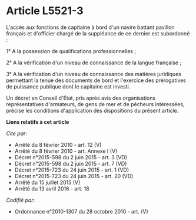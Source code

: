 # Article L5521-3

L'accès aux fonctions de capitaine à bord d'un navire battant pavillon français et d'officier chargé de la suppléance de ce
dernier est subordonné :

1° A la possession de qualifications professionnelles ;

2° A la vérification d'un niveau de connaissance de la langue française ;

3° A la vérification d'un niveau de connaissance des matières juridiques permettant la tenue des documents de bord et
l'exercice des prérogatives de puissance publique dont le capitaine est investi.

Un décret en Conseil d'Etat, pris après avis des organisations représentatives d'armateurs, de gens de mer et de pêcheurs
intéressées, précise les conditions d'application des dispositions du présent article.

**Liens relatifs à cet article**

_Cité par_:

  - Arrêté du 8 février 2010 - art. 12 (V)
  - Arrêté du 8 février 2010 - art. Annexe I (V)
  - Décret n°2015-598 du 2 juin 2015 - art. 3 (VD)
  - Décret n°2015-598 du 2 juin 2015 - art. 7 (VD)
  - Décret n°2015-723 du 24 juin 2015 - art. 1 (VD)
  - Décret n°2015-723 du 24 juin 2015 - art. 20 (VD)
  - Arrêté du 15 juillet 2015 (V)
  - Arrêté du 13 avril 2016 - art. 18

_Codifié par_:

  - Ordonnance n°2010-1307 du 28 octobre 2010 - art. (V)
